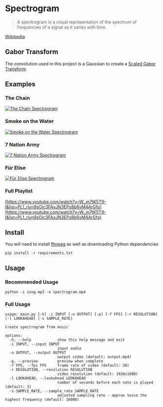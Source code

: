 # Spectrogram
> A spectrogram is a visual representation of the spectrum of frequencies of a signal as it varies with time.

[Wikipedia](https://en.wikipedia.org/wiki/Spectrogram)
## Gabor Transform
The convolution used in this project is a Gaussian to create a [Scaled Gabor Transform](https://en.wikipedia.org/wiki/Gabor_transform#Scaled_Gabor_transform).
## Examples
### The Chain
[![The Chain Spectrogram](http://img.youtube.com/vi/W_m7tK5T9-I/0.jpg)](http://www.youtube.com/watch?v=W_m7tK5T9-I "The Chain Spectrogram")
### Smoke on the Water
[![Smoke on the Water Spectrogram](http://img.youtube.com/vi/VQ4pzRnL0TA/0.jpg)](http://www.youtube.com/watch?v=VQ4pzRnL0TA "Smoke on the Water Spectrogram")
### 7 Nation Army
[![7 Nation Army Spectrogram](http://img.youtube.com/vi/BVsp23B8dWo/0.jpg)](http://www.youtube.com/watch?v=BVsp23B8dWo "7 Nation Army Spectrogram")
### Für Elise
[![Für Elise Spectrogram](http://img.youtube.com/vi/a5Or6Bafqug/0.jpg)](http://www.youtube.com/watch?v=a5Or6Bafqug "Für Elise Spectrogram")  
### Full Playlist
[https://www.youtube.com/watch?v=W_m7tK5T9-I&list=PL1_riyn9sOjc3FAxJN3EPs8b6vM4ArGfp](https://www.youtube.com/watch?v=W_m7tK5T9-I&list=PL1_riyn9sOjc3FAxJN3EPs8b6vM4ArGfp)
## Install
You will need to install [ffmpeg](https://ffmpeg.org/download.html) as well as downloading Python dependencies
```
pip install -r requirements.txt
```
## Usage
### Recommended Usage
```
python -i song.mp3 -o spectrogram.mp4
```
### Full Usage
```
usage: main.py [-h] -i INPUT [-o OUTPUT] [-p] [-f FPS] [-r RESOLUTION] [-l LOOKAHEAD] [-s SAMPLE_RATE]

Create spectrogram from music

options:
  -h, --help            show this help message and exit
  -i INPUT, --input INPUT
                        input audio
  -o OUTPUT, --output OUTPUT
                        output video (default: output.mp4)
  -p, --preview         preview when complete
  -f FPS, --fps FPS     frame rate of video (default: 30)
  -r RESOLUTION, --resolution RESOLUTION
                        video resolution (default: 1920x1080)
  -l LOOKAHEAD, --lookahead LOOKAHEAD
                        number of seconds before each note is played (default: 3)
  -s SAMPLE_RATE, --sample_rate SAMPLE_RATE
                        adjusted sampling rate - approx twice the highest frequency (default: 16000)
```
